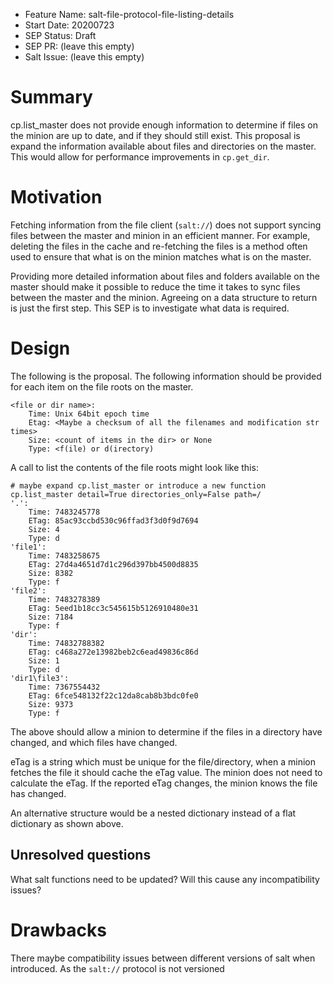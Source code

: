 - Feature Name: salt-file-protocol-file-listing-details
- Start Date: 20200723
- SEP Status: Draft
- SEP PR: (leave this empty)
- Salt Issue: (leave this empty)

# Summary
[summary]: #summary
cp.list_master does not provide enough information to determine if files on the
minion are up to date, and if they should still exist. This proposal is expand
the information available about files and directories on the master. This would
allow for performance improvements in ``cp.get_dir``.

# Motivation
[motivation]: #motivation

Fetching information from the file client (``salt://``) does not support syncing
files between the master and minion in an efficient manner. For example,
deleting the files in the cache and re-fetching the files is a method often used
to ensure that what is on the minion matches what is on the master.

Providing more detailed information about files and folders available on the
master should make it possible to reduce the time it takes to sync files between
the master and the minion. Agreeing on a data structure to return is just the
first step. This SEP is to investigate what data is required.

# Design
[design]: #detailed-design
The following is the proposal. The following information should be provided for
each item on the file roots on the master.
```
<file or dir name>:
    Time: Unix 64bit epoch time
    Etag: <Maybe a checksum of all the filenames and modification str times>
    Size: <count of items in the dir> or None
    Type: <f(ile) or d(irectory)
```
A call to list the contents of the file roots might look like this:
```
# maybe expand cp.list_master or introduce a new function
cp.list_master detail=True directories_only=False path=/
'.':
    Time: 7483245778
    ETag: 85ac93ccbd530c96ffad3f3d0f9d7694
    Size: 4
    Type: d
'file1':
    Time: 7483258675
    ETag: 27d4a4651d7d1c296d397bb4500d8835
    Size: 8382
    Type: f
'file2':
    Time: 7483278389
    ETag: 5eed1b18cc3c545615b5126910480e31
    Size: 7184
    Type: f
'dir':
    Time: 74832788382
    ETag: c468a272e13982beb2c6ead49836c86d
    Size: 1
    Type: d
'dir1\file3':
    Time: 7367554432
    ETag: 6fce548132f22c12da8cab8b3bdc0fe0
    Size: 9373
    Type: f
```
The above should allow a minion to determine if the files in a directory have
changed, and which files have changed.

eTag is a string which must be unique for the file/directory, when a minion
fetches the file it should cache the eTag value. The minion does not need to
calculate the eTag. If the reported eTag changes, the minion knows the file has
changed.

An alternative structure would be a nested dictionary instead of a flat
dictionary as shown above.

## Unresolved questions
[unresolved]: #unresolved-questions

What salt functions need to be updated?
Will this cause any incompatibility issues?

# Drawbacks
[drawbacks]: #drawbacks
There maybe compatibility issues between different versions of salt when
introduced. As the ``salt://`` protocol is not versioned
